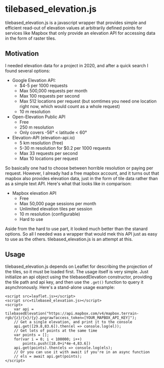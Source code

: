 # tilebased\_elevation.js
tilebased\_elevation.js is a javascript wrapper that provides simple and efficient read-out
of elevation values at arbitrarily defined points for services like Mapbox that only
provide an elevation API for accessing data in the form of raster tiles.

## Motivation
I needed elevation data for a project in 2020, and after a quick search I found
several options:

* Google Elevation API:
    * $4-5 per 1000 requests
    * Max 500,000 requests per month
    * Max 100 requests per second
    * Max 512 locations per request (but somtimes you need one location right now, which would count as a whole request)
    * 10 m resolution
* Open-Elevation Public API
    * Free
    * 250 m resolution
    * Only covers -56° < latitude < 60°
* Elevation-API (elevation-api.io)
    * 5 km resolution (free)
    * 5-30 m resolution for $0.2 per 1000 requests
    * Max 33 requests per second
    * Max 10 locations per request

So basically one had to choose between horrible resolution or paying per request.
However, I already had a free mapbox account, and it turns out that mapbox also provides
elevation data, just in the form of tile data rather than as a simple text API. Here's
what that looks like in comparison:

* Mapbox elevation API
    * Free
    * Max 50,000 page sessions per month
    * Unlimited elevation tiles per session
    * 10 m resolution (configurable)
    * Hard to use

Aside from the hard to use part, it looked much better than the stanard options.
So all I needed was a wrapper that would mek this API just as easy to use as the others.
tilebased\_elevation.js is an attempt at this.

## Usage
tilebased\_elevation.js depends on Leaflet for describing the projection of the tiles,
so it must be loaded first. The usage itself is very simple. Just initialize an api
object using the tilebasedElevation constructor, providing the tile path and api key,
and then use the `.get()` function to query it asynchronously. Here's a stand-alone usage
example:

	<script src=leaflet.js></script>
	<script src=tilebased_elevation.js></script>
	<script>
		var api = tilebasedElevation("https://api.mapbox.com/v4/mapbox.terrain-rgb/{z}/{x}/{y}.pngraw?access_token=[YOUR_MAPBOX_API_KEY]");
		// Get a single elevation, and print it to the console
		api.get([29.8,83.6]).then(el => console.log(el));
		// Get lots of points at the same time
		var points = [];
		for(var i = 0; i < 100000; i++)
			points.push([18.0+i*4e-4,83.6])
		api.get(points).then(els => console.log(els);
		// Or you can use it with await if you're in an async function
		// els = await api.get(points);
	</script>

